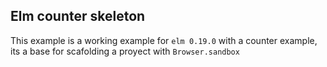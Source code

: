 ## Elm counter skeleton
This example is a working example for `elm 0.19.0` with a counter example, 
its a base for scafolding a proyect with `Browser.sandbox`